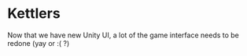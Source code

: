 # Kettlers

Now that we have new Unity UI, a lot of the game interface needs to be redone (yay or :( ?)

